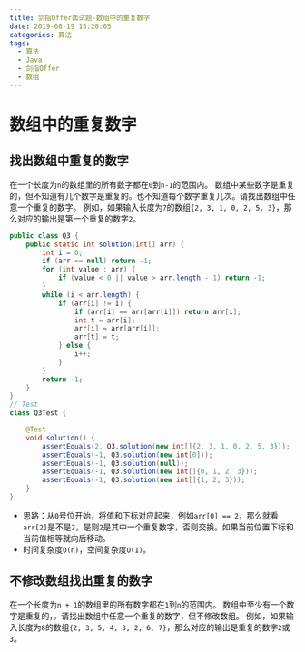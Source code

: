 ```yaml
---
title: 剑指Offer面试题-数组中的重复数字
date: 2019-08-19 15:20:05
categories: 算法
tags:
  - 算法
  - Java
  - 剑指Offer
  - 数组
---
```


# 数组中的重复数字

## 找出数组中重复的数字

在一个长度为`n`的数组里的所有数字都在`0`到`n-1`的范围内。 数组中某些数字是重复的，但不知道有几个数字是重复的。也不知道每个数字重复几次。请找出数组中任意一个重复的数字。 例如，如果输入长度为`7`的数组`{2, 3, 1, 0, 2, 5, 3}`，那么对应的输出是第一个重复的数字`2`。

```java
public class Q3 {
    public static int solution(int[] arr) {
        int i = 0;
        if (arr == null) return -1;
        for (int value : arr) {
            if (value < 0 || value > arr.length - 1) return -1;
        }
        while (i < arr.length) {
            if (arr[i] != i) {
                if (arr[i] == arr[arr[i]]) return arr[i];
                int t = arr[i];
                arr[i] = arr[arr[i]];
                arr[t] = t;
            } else {
                i++;
            }
        }
        return -1;
    }
}
// Test
class Q3Test {

    @Test
    void solution() {
        assertEquals(2, Q3.solution(new int[]{2, 3, 1, 0, 2, 5, 3}));
        assertEquals(-1, Q3.solution(new int[0]));
        assertEquals(-1, Q3.solution(null));
        assertEquals(-1, Q3.solution(new int[]{0, 1, 2, 3}));
        assertEquals(-1, Q3.solution(new int[]{1, 2, 3}));
    }
}
```

- 思路：从`0`号位开始，将值和下标对应起来，例如`arr[0] == 2`，那么就看`arr[2]`是不是`2`，是则`2`是其中一个重复数字，否则交换。如果当前位置下标和当前值相等就向后移动。
- 时间复杂度`O(n)`，空间复杂度`O(1)`。

## 不修改数组找出重复的数字

在一个长度为`n + 1`的数组里的所有数字都在`1`到`n`的范围内。 数组中至少有一个数字是重复的，。请找出数组中任意一个重复的数字，但不修改数组。 例如，如果输入长度为`8`的数组`{2, 3, 5, 4, 3, 2, 6, 7}`，那么对应的输出是重复的数字`2`或`3`。

